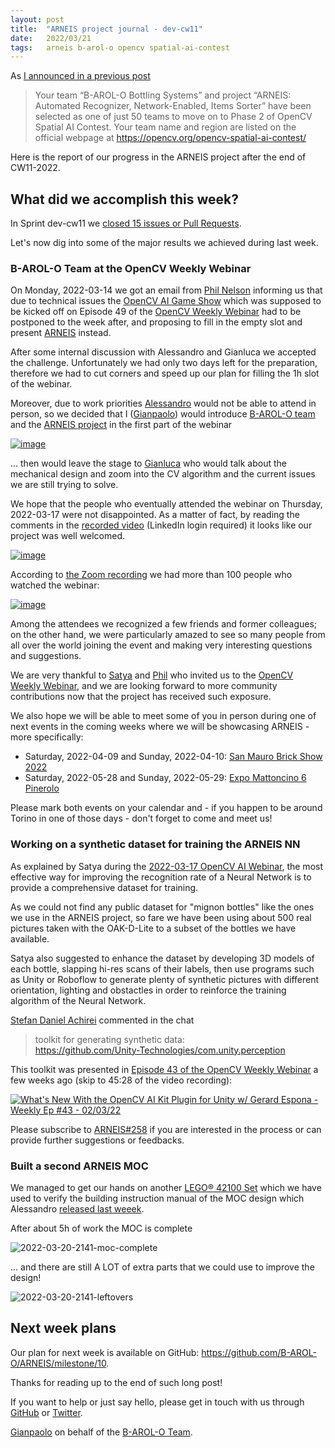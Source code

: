 ```yaml
---
layout: post
title:  "ARNEIS project journal - dev-cw11"
date:   2022/03/21
tags: 	arneis b-arol-o opencv spatial-ai-contest
---
```


<!--
<a href="https://opencv.org/opencv-spatial-ai-contest/#finalists"><img src="https://user-images.githubusercontent.com/75182/146637995-3266f15d-81a4-4470-a337-965404340121.jpg" alt="OpenCV Spatial AI Contest Finalist" width="40%"></a>

Welcome to our weekly status report of the [ARNEIS project](https://github.com/B-AROL-O/ARNEIS)!
-->

As [I announced in a previous post](https://gmacario.github.io/posts/2021-12-18-arneis-spatial-ai-finalist)

> Your team “B-AROL-O Bottling Systems” and project “ARNEIS: Automated Recognizer, Network-Enabled, Items Sorter” have been selected as one of just 50 teams to move on to Phase 2 of OpenCV Spatial AI Contest.
> Your team name and region are listed on the official webpage at <https://opencv.org/opencv-spatial-ai-contest/​>

Here is the report of our progress in the ARNEIS project after the end of CW11-2022.

## What did we accomplish this week?

In Sprint dev-cw11 we [closed 15 issues or Pull Requests](https://github.com/B-AROL-O/ARNEIS/issues?q=is%3Aclosed+milestone%3Adev-cw11).

Let's now dig into some of the major results we achieved during last week.

### B-AROL-O Team at the OpenCV Weekly Webinar

On Monday, 2022-03-14 we got an email from [Phil Nelson](https://twitter.com/philnelson) informing us that due to technical issues the [OpenCV AI Game Show](https://opencv.org/gameshow/)
which was supposed to be kicked off on Episode 49 of the [OpenCV Weekly Webinar](https://twitter.com/opencvweekly) had to be postponed to the week after,
and proposing to fill in the empty slot and present [ARNEIS](https://github.com/B-AROL-O/ARNEIS) instead.

After some internal discussion with Alessandro and Gianluca we accepted the challenge.
Unfortunately we had only two days left for the preparation, therefore we had to cut corners and speed up our plan for filling the 1h slot of the webinar.

Moreover, due to work priorities [Alessandro](https://github.com/alv67) would not be able to attend in person, so we decided that I ([Gianpaolo](https://github.com/gmacario)) would introduce [B-AROL-O team](https://github.com/B-AROL-O) and the [ARNEIS project](https://github.com/B-AROL-O/ARNEIS) in the first part of the webinar

<a href="https://www.linkedin.com/video/event/urn:li:ugcPost:6909587011267891201/">![image](https://user-images.githubusercontent.com/75182/159136335-12c6b155-d7be-4172-bf84-1a45ef91c181.png)</a>

... then would leave the stage to [Gianluca](https://github.com/gteti) who would talk about the mechanical design and zoom into the CV algorithm and the current issues we are still trying to solve.

We hope that the people who eventually attended the webinar on Thursday, 2022-03-17 were not disappointed.
As a matter of fact, by reading the comments in the [recorded video](https://www.linkedin.com/video/event/urn:li:ugcPost:6909587011267891201/) (LinkedIn login required) it looks like our project was well welcomed.

<a href="https://www.linkedin.com/video/event/urn:li:ugcPost:6909587011267891201/">![image](https://user-images.githubusercontent.com/75182/159172049-6ccb1a2e-1b85-439c-b93b-e7d3ee232249.png)</a>

According to [the Zoom recording](https://twitter.com/opencvweekly/status/1504487889630945281) we had more than 100 people who watched the webinar:

<a href="https://twitter.com/opencvweekly/status/1504487889630945281">![image](https://user-images.githubusercontent.com/75182/159225428-5ad3b74b-2d04-43f0-9c82-40927fafc057.png)</a>

Among the attendees we recognized a few friends and former colleagues; on the other hand, we were particularly amazed to see so many people from all over the world joining the event and making very interesting questions and suggestions.

We are very thankful to [Satya](https://twitter.com/LearnOpenCV) and [Phil](https://twitter.com/philnelson) who invited us to the [OpenCV Weekly Webinar](https://twitter.com/opencvweekly), and we are looking forward to more community contributions now that the project has received such exposure.

We also hope we will be able to meet some of you in person during one of next events in the coming weeks where we will be showcasing ARNEIS - more specifically:

* Saturday, 2022-04-09 and Sunday, 2022-04-10: [San Mauro Brick Show 2022](https://github.com/B-AROL-O/ARNEIS/issues/130)
* Saturday, 2022-05-28 and Sunday, 2022-05-29: [Expo Mattoncino 6 Pinerolo](https://github.com/B-AROL-O/ARNEIS/issues/213)

Please mark both events on your calendar and - if you happen to be around Torino in one of those days - don't forget to come and meet us!

### Working on a synthetic dataset for training the ARNEIS NN

As explained by Satya during the [2022-03-17 OpenCV AI Webinar](https://twitter.com/opencvweekly/status/1504487889630945281), the most effective way for improving the recognition rate of a Neural Network is to provide a comprehensive dataset for training.

As we could not find any public dataset for "mignon bottles" like the ones we use in the ARNEIS project, so fare we have been using about 500 real pictures taken with the OAK-D-Lite to a subset of the bottles we have available.

Satya also suggested to enhance the dataset by developing 3D models of each bottle, slapping hi-res scans of their labels, then use programs such as Unity or Roboflow to generate plenty of synthetic pictures with different orientation, lighting and obstactles in order to reinforce the training algorithm of the Neural Network.

[Stefan Daniel Achirei](https://scholar.google.com/citations?user=z9g3WNcAAAAJ&hl=ro) commented in the chat

> toolkit for generating synthetic data:<br>
> <https://github.com/Unity-Technologies/com.unity.perception>

This toolkit was presented in [Episode 43 of the OpenCV Weekly Webinar](https://www.youtube.com/watch?v=LGGtF_4v5sQ) a few weeks ago (skip to 45:28 of the video recording):

[![What's New With the OpenCV AI Kit Plugin for Unity w/ Gerard Espona - Weekly Ep #43 - 02/03/22](https://img.youtube.com/vi/LGGtF_4v5sQ/0.jpg)](https://www.youtube.com/watch?v=LGGtF_4v5sQ "What's New With the OpenCV AI Kit Plugin for Unity w/ Gerard Espona - Weekly Ep #43 - 02/03/22")

Please subscribe to [ARNEIS#258](https://github.com/B-AROL-O/ARNEIS/issues/258) if you are interested in the process or can provide further suggestions or feedbacks.

### Built a second ARNEIS MOC

We managed to get our hands on another [LEGO&reg; 42100 Set](https://arneis.readthedocs.io/en/latest/lego-set-42100/README.html) which we have used to verify the building instruction manual of the MOC design which Alessandro [released last weeek](https://github.com/B-AROL-O/ARNEIS/tree/main/mocs/project#arneis-conveyor-v20220312).

After about 5h of work the MOC is complete

![2022-03-20-2141-moc-complete](https://user-images.githubusercontent.com/75182/159185341-6ee084a1-ad6d-4eee-b0bd-ce83908fc87d.jpg)

... and there are still A LOT of extra parts that we could use to improve the design!

![2022-03-20-2141-leftovers](https://user-images.githubusercontent.com/75182/159185349-3c987443-ba6c-4744-b7f7-65d1b8894eeb.jpg)

## Next week plans

Our plan for next week is available on GitHub: <https://github.com/B-AROL-O/ARNEIS/milestone/10>.

Thanks for reading up to the end of such long post!

If you want to help or just say hello, please get in touch with us through [GitHub](https://github.com/B-AROL-O/ARNEIS) or [Twitter](https://twitter.com/baroloteam).

[Gianpaolo](https://github.com/gmacario) on behalf of the [B-AROL-O Team](https://github.com/b-arol-o).

<!-- EOF -->

